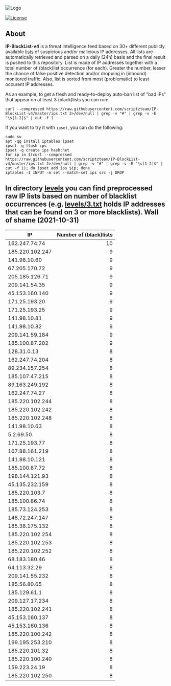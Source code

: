 ![Logo](https://i.imgur.com/PyKLAe7.png)

[![License](https://img.shields.io/badge/license-The_Unlicense-red.svg)](https://unlicense.org/)

About
----

**IP-BlockList-v4** is a threat intelligence feed based on 30+ different publicly available [lists](https://github.com/stamparm/maltrail) of suspicious and/or malicious IP addresses. All lists are automatically retrieved and parsed on a daily (24h) basis and the final result is pushed to this repository. List is made of IP addresses together with a total number of (black)list occurrence (for each). Greater the number, lesser the chance of false positive detection and/or dropping in (inbound) monitored traffic. Also, list is sorted from most (problematic) to least occurent IP addresses.

As an example, to get a fresh and ready-to-deploy auto-ban list of "bad IPs" that appear on at least 3 (black)lists you can run:

```
curl --compressed https://raw.githubusercontent.com/scriptzteam/IP-BlockList-v4/master/ips.txt 2>/dev/null | grep -v "#" | grep -v -E "\s[1-2]$" | cut -f 1
```

If you want to try it with `ipset`, you can do the following:

```
sudo su
apt -qq install iptables ipset
ipset -q flush ips
ipset -q create ips hash:net
for ip in $(curl --compressed https://raw.githubusercontent.com/scriptzteam/IP-BlockList-v4/master/ips.txt 2>/dev/null | grep -v "#" | grep -v -E "\s[1-2]$" | cut -f 1); do ipset add ips $ip; done
iptables -I INPUT -m set --match-set ips src -j DROP
```

In directory [levels](levels) you can find preprocessed raw IP lists based on number of blacklist occurrences (e.g. [levels/3.txt](levels/3.txt) holds IP addresses that can be found on 3 or more blacklists).
Wall of shame (2021-10-31)
----

|IP|Number of (black)lists|
|---|--:|
162.247.74.74|10
185.220.102.247|9
141.98.10.60|9
67.205.170.72|9
205.185.126.71|9
209.141.54.35|9
45.153.160.140|9
171.25.193.20|9
171.25.193.25|9
141.98.10.81|9
141.98.10.82|9
209.141.59.184|9
185.100.87.202|9
128.31.0.13|8
162.247.74.204|8
89.234.157.254|8
185.107.47.215|8
89.163.249.192|8
162.247.74.27|8
185.220.102.244|8
185.220.102.242|8
185.220.102.248|8
141.98.10.63|8
5.2.69.50|8
171.25.193.77|8
167.88.161.219|8
141.98.10.121|8
185.100.87.72|8
198.144.121.93|8
45.135.232.159|8
185.220.103.7|8
185.100.86.74|8
185.73.124.253|8
148.72.247.147|8
185.38.175.132|8
185.220.102.254|8
185.220.102.253|8
185.220.102.252|8
68.183.180.46|8
64.113.32.29|8
209.141.55.232|8
185.56.80.65|8
185.129.61.1|8
209.127.17.234|8
185.220.102.241|8
45.153.160.137|8
45.153.160.136|8
185.220.100.242|8
199.195.253.210|8
185.220.101.32|8
185.220.100.240|8
159.223.24.19|8
185.220.102.250|8
